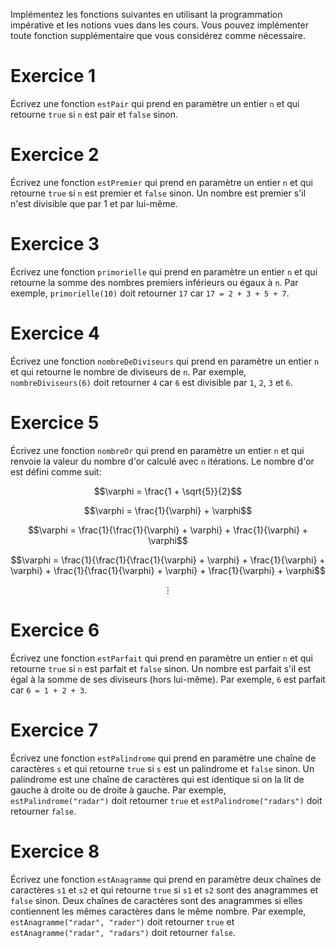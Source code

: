 Implémentez les fonctions suivantes en utilisant la programmation impérative et les notions vues dans les cours. Vous pouvez implémenter toute fonction supplémentaire que vous considérez comme nécessaire.

# Exercice 1

Écrivez une fonction `estPair` qui prend en paramètre un entier `n` et qui retourne `true` si `n` est pair et `false` sinon.

# Exercice 2

Écrivez une fonction `estPremier` qui prend en paramètre un entier `n` et qui retourne `true` si `n` est premier et `false` sinon. Un nombre est premier s'il n'est divisible que par 1 et par lui-même.

# Exercice 3

Écrivez une fonction `primorielle` qui prend en paramètre un entier `n` et qui retourne la somme des nombres premiers inférieurs ou égaux à `n`. Par exemple, `primorielle(10)` doit retourner `17` car `17 = 2 + 3 + 5 + 7`.

# Exercice 4

Écrivez une fonction `nombreDeDiviseurs` qui prend en paramètre un entier `n` et qui retourne le nombre de diviseurs de `n`. Par exemple, `nombreDiviseurs(6)` doit retourner `4` car `6` est divisible par `1`, `2`, `3` et `6`.

# Exercice 5

Écrivez une fonction `nombreOr` qui prend en paramètre un entier `n` et qui renvoie la valeur du nombre d'or calculé avec `n` itérations. Le nombre d'or est défini comme suit:

$$\varphi = \frac{1 + \sqrt{5}}{2}$$

$$\varphi = \frac{1}{\varphi} + \varphi$$

$$\varphi = \frac{1}{\frac{1}{\varphi} + \varphi} + \frac{1}{\varphi} + \varphi$$

$$\varphi = \frac{1}{\frac{1}{\frac{1}{\varphi} + \varphi} + \frac{1}{\varphi} + \varphi} + \frac{1}{\frac{1}{\varphi} + \varphi} + \frac{1}{\varphi} + \varphi$$

$$\vdots$$

# Exercice 6

Écrivez une fonction `estParfait` qui prend en paramètre un entier `n` et qui retourne `true` si `n` est parfait et `false` sinon. Un nombre est parfait s'il est égal à la somme de ses diviseurs (hors lui-même). Par exemple, `6` est parfait car `6 = 1 + 2 + 3`.

# Exercice 7

Écrivez une fonction `estPalindrome` qui prend en paramètre une chaîne de caractères `s` et qui retourne `true` si `s` est un palindrome et `false` sinon. Un palindrome est une chaîne de caractères qui est identique si on la lit de gauche à droite ou de droite à gauche. Par exemple, `estPalindrome("radar")` doit retourner `true` et `estPalindrome("radars")` doit retourner `false`.

# Exercice 8

Écrivez une fonction `estAnagramme` qui prend en paramètre deux chaînes de caractères `s1` et `s2` et qui retourne `true` si `s1` et `s2` sont des anagrammes et `false` sinon. Deux chaînes de caractères sont des anagrammes si elles contiennent les mêmes caractères dans le même nombre. Par exemple, `estAnagramme("radar", "rader")` doit retourner `true` et `estAnagramme("radar", "radars")` doit retourner `false`.
